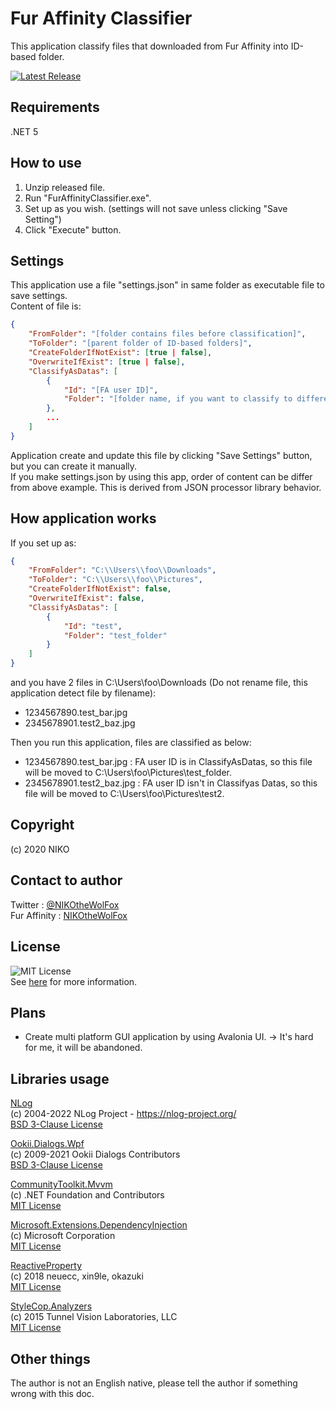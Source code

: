 # Fur Affinity Classifier
This application classify files that downloaded from Fur Affinity into ID-based folder.

[![Latest Release](https://img.shields.io/github/v/release/NIKOtheWolFox/FurAffinityClassifier)](https://github.com/NIKOtheWolFox/FurAffinityClassifier/releases)

## Requirements
.NET 5

## How to use
1. Unzip released file.
1. Run "FurAffinityClassifier.exe".
1. Set up as you wish. (settings will not save unless clicking "Save Setting")
1. Click "Execute" button.

## Settings
This application use a file "settings.json" in same folder as executable file to save settings.<br>
Content of file is:
```JSON:settings.json
{
    "FromFolder": "[folder contains files before classification]",
    "ToFolder": "[parent folder of ID-based folders]",
    "CreateFolderIfNotExist": [true | false],
    "OverwriteIfExist": [true | false],
    "ClassifyAsDatas": [
        {
            "Id": "[FA user ID]",
            "Folder": "[folder name, if you want to classify to different name folder]"
        },
        ...
    ]
}
```
Application create and update this file by clicking "Save Settings" button, but you can create it manually.<br>
If you make settings.json by using this app, order of content can be differ from above example. This is derived from JSON processor library behavior.

## How application works
If you set up as:
```JSON:settings.json
{
    "FromFolder": "C:\\Users\\foo\\Downloads",
    "ToFolder": "C:\\Users\\foo\\Pictures",
    "CreateFolderIfNotExist": false,
    "OverwriteIfExist": false,
    "ClassifyAsDatas": [
        {
            "Id": "test",
            "Folder": "test_folder"
        }
    ]
}
```
and you have 2 files in C:\Users\foo\Downloads (Do not rename file, this application detect file by filename):
* 1234567890.test_bar.jpg
* 2345678901.test2_baz.jpg

Then you run this application, files are classified as below:
* 1234567890.test_bar.jpg : FA user ID is in ClassifyAsDatas, so this file will be moved to C:\Users\foo\Pictures\test_folder.
* 2345678901.test2_baz.jpg : FA user ID isn't in Classifyas Datas, so this file will be moved to C:\Users\foo\Pictures\test2.

## Copyright
(c) 2020 NIKO

## Contact to author
Twitter : [@NIKOtheWolFox](https://twitter.com/NIKOtheWolFox/)<br>
Fur Affinity : [NIKOtheWolFox](https://www.furaffinity.net/user/nikothewolfox/)

## License
![MIT License](https://img.shields.io/github/license/NIKOtheWolFox/FurAffinityClassifier)<br>
See [here](https://raw.githubusercontent.com/NIKOtheWolFox/FurAffinityClassifier/master/LICENSE) for more information.

## Plans
* Create multi platform GUI application by using Avalonia UI. -> It's hard for me, it will be abandoned.

## Libraries usage
[NLog](https://nlog-project.org/)<br>
(c) 2004-2022 NLog Project - https://nlog-project.org/<br>
[BSD 3-Clause License](https://github.com/NLog/NLog/blob/dev/LICENSE.txt)<br>

[Ookii.Dialogs.Wpf](https://github.com/ookii-dialogs/ookii-dialogs-wpf)<br>
(c) 2009-2021 Ookii Dialogs Contributors<br>
[BSD 3-Clause License](https://github.com/ookii-dialogs/ookii-dialogs-wpf/blob/master/LICENSE)

[CommunityToolkit.Mvvm](https://github.com/CommunityToolkit/dotnet)<br>
(c) .NET Foundation and Contributors<br>
[MIT License](https://github.com/CommunityToolkit/dotnet/blob/main/License.md)

[Microsoft.Extensions.DependencyInjection](https://github.com/dotnet/runtime)<br>
(c) Microsoft Corporation<br>
[MIT License](https://github.com/dotnet/runtime/blob/main/LICENSE.TXT)

[ReactiveProperty](https://github.com/runceel/ReactiveProperty)<br>
(c) 2018 neuecc, xin9le, okazuki<br>
[MIT License](https://github.com/runceel/ReactiveProperty/blob/master/LICENSE.txt)

[StyleCop.Analyzers](https://github.com/DotNetAnalyzers/StyleCopAnalyzers)<br>
(c) 2015 Tunnel Vision Laboratories, LLC<br>
[MIT License](https://github.com/DotNetAnalyzers/StyleCopAnalyzers/blob/master/LICENSE)

## Other things
The author is not an English native, please tell the author if something wrong with this doc.